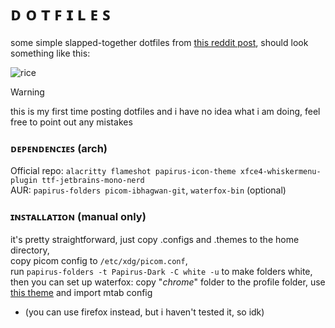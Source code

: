 # ᴅ ᴏ ᴛ ꜰ ɪ ʟ ᴇ ꜱ
some simple slapped-together dotfiles from [this reddit post](https://new.reddit.com/r/unixporn/comments/1gzglvz/xfce4_monochrome_xfce_with_blur/), should look something like this:  

![rice](https://i.redd.it/tjhdoqmm713e1.png)

> [!WARNING]  
> this is my first time posting dotfiles and i have no idea what i am doing, feel free to point out any mistakes

### ᴅᴇᴘᴇɴᴅᴇɴᴄɪᴇꜱ (arch)
Official repo: `alacritty flameshot papirus-icon-theme xfce4-whiskermenu-plugin ttf-jetbrains-mono-nerd`  
AUR: `papirus-folders picom-ibhagwan-git`, `waterfox-bin` (optional)

### ɪɴꜱᴛᴀʟʟᴀᴛɪᴏɴ (manual only)
it's pretty straightforward, just copy .configs and .themes to the home directory,  
copy picom config to `/etc/xdg/picom.conf`,  
run `papirus-folders -t Papirus-Dark -C white -u` to make folders white,  
then you can set up waterfox: copy "*chrome*" folder to the profile folder, use [this theme](https://addons.mozilla.org/en-US/firefox/addon/monochroma/) and import mtab config  
* (you can use firefox instead, but i haven't tested it, so idk)